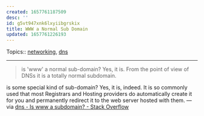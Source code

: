 ```yaml
---
created: 1657761187509
desc: ''
id: g5vt947xnk6lxyiibgrskix
title: WWW a Normal Sub Domain
updated: 1657761226193
---
```

   
Topics::  [networking](../topics/networking.md), [dns](../devlog/dns.md)   
   
   
---   
   
> is 'www' a normal sub-domain? Yes, it is. From the point of view of DNSs it is a totally normal subdomain.   
   
is some special kind of sub-domain? Yes, it is, indeed. It is so commonly used that most Registrars and Hosting providers do automatically create it for you and permanently redirect it to the web server hosted with them. — via [dns - Is www a subdomain? - Stack Overflow](https://stackoverflow.com/questions/20680521/is-www-a-subdomain)